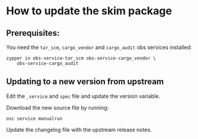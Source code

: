 # How to update the skim package

## Prerequisites:

You need the `tar_scm`, `cargo_vendor` and `cargo_audit` obs services
installed:

    zypper in obs-service-tar_scm obs-service-cargo_vendor \
        obs-service-cargo_audit

## Updating to a new version from upstream

Edit the `_service` and `spec` file and update the version variable.

Download the new source file by running:

    osc service manualrun

Update the changelog file with the upstream release notes.
